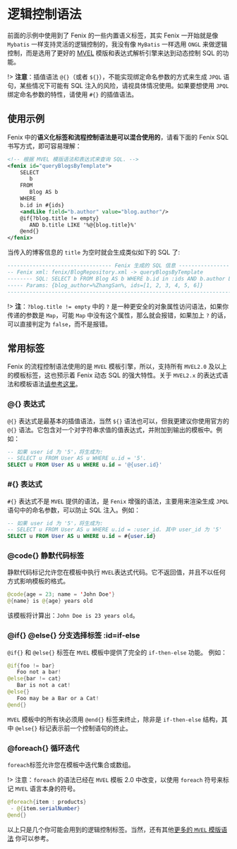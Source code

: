 # 逻辑控制语法

前面的示例中使用到了 Fenix 的一些内置语义标签，其实 Fenix 一开始就是像 `Mybatis` 一样支持灵活的逻辑控制的，我没有像 `MyBatis` 一样选用 `ONGL` 来做逻辑控制，而是选用了更好的 [MVEL](http://mvel.documentnode.com/) 模版和表达式解析引擎来达到动态控制 SQL 的功能。

!> **注意**：插值语法 `@{}`（或者 `${}`），不能实现绑定命名参数的方式来生成 `JPQL` 语句，某些情况下可能有 SQL 注入的风险，请视具体情况使用。如果要想使用 `JPQL` 绑定命名参数的特性，请使用 `#{}` 的插值语法。

## 使用示例

Fenix 中的**语义化标签和流程控制语法是可以混合使用的**，请看下面的 Fenix SQL 书写方式，即可容易理解：

```xml
<!-- 根据 MVEL 模版语法和表达式来查询 SQL. -->
<fenix id="queryBlogsByTemplate">
    SELECT
       b
    FROM
       Blog AS b
    WHERE
    b.id in #{ids}
    <andLike field="b.author" value="blog.author"/>
    @if{?blog.title != empty}
       AND b.title LIKE '%@{blog.title}%'
    @end{}
</fenix>
```

当传入的博客信息的 `title` 为空时就会生成类似如下的 SQL 了:

```sql
--------------------------------- Fenix 生成的 SQL 信息 ----------------------------------
-- Fenix xml: fenix/BlogRepository.xml -> queryBlogsByTemplate
-------- SQL: SELECT b FROM Blog AS b WHERE b.id in :ids AND b.author LIKE :blog_author
----- Params: {blog_author=%ZhangSan%, ids=[1, 2, 3, 4, 5, 6]}
-----------------------------------------------------------------------------------------
```

!> **注**：`?blog.title != empty` 中的 `?` 是一种更安全的对象属性访问语法，如果你传递的参数是 `Map`，可能 `Map` 中没有这个属性，那么就会报错，如果加上 `?` 的话，可以直接判定为 `false`，而不是报错。

## 常用标签

Fenix 的流程控制语法使用的是 `MVEL` 模板引擎，所以，支持所有 `MVEL2.0` 及以上的模板标签，这也预示着 Fenix 动态 SQL 的强大特性。关于 `MVEL2.x` 的表达式语法和模板语法[请参考这里](http://mvel.documentnode.com/)。

### @{} 表达式

`@{}` 表达式是最基本的插值语法，当然 `${}` 语法也可以，但我更建议你使用官方的 `@{}` 语法。它包含对一个对字符串求值的值表达式，并附加到输出的模板中。例如：

```sql
-- 如果 user id 为 '5'，将生成为:
-- SELECT u FROM User AS u WHERE u.id = '5'.
SELECT u FROM User AS u WHERE u.id = '@{user.id}'
```

### #{} 表达式

`#{}` 表达式不是 `MVEL` 提供的语法，是 `Fenix` 增强的语法，主要用来渲染生成 `JPQL` 语句中的命名参数，可以防止 SQL 注入。例如：

```sql
-- 如果 user id 为 '5'，将生成为: 
-- SELECT u FROM User AS u WHERE u.id = :user_id. 其中 user_id 为 '5'
SELECT u FROM User AS u WHERE u.id = #{user.id}
```

### @code{} 静默代码标签

静默代码标记允许您在模板中执行 `MVEL`表达式代码。它不返回值，并且不以任何方式影响模板的格式。

```java
@code{age = 23; name = 'John Doe'}
@{name} is @{age} years old
```

该模板将计算出：`John Doe is 23 years old`。

### @if{} @else{} 分支选择标签 :id=if-else

`@if{}` 和 `@else{}` 标签在 `MVEL` 模板中提供了完全的 `if-then-else` 功能。 例如：

```java
@if{foo != bar}
   Foo not a bar!
@else{bar != cat}
   Bar is not a cat!
@else{}
   Foo may be a Bar or a Cat!
@end{}
```

`MVEL` 模板中的所有块必须用 `@end{}` 标签来终止，除非是 `if-then-else` 结构，其中 `@else{}` 标记表示前一个控制语句的终止。

### @foreach{} 循环迭代

`foreach`标签允许您在模板中迭代集合或数组。

!> 注意：`foreach` 的语法已经在 `MVEL` 模板 2.0 中改变，以使用 `foreach` 符号来标记 `MVEL` 语言本身的符号。

```java
@foreach{item : products}
 - @{item.serialNumber}
@end{}
```

以上只是几个你可能会用到的逻辑控制标签。当然，还有其他[更多的 `MVEL` 模版语法](http://mvel.documentnode.com/#mvel-2.0-templating-guide) 你可以参考。
